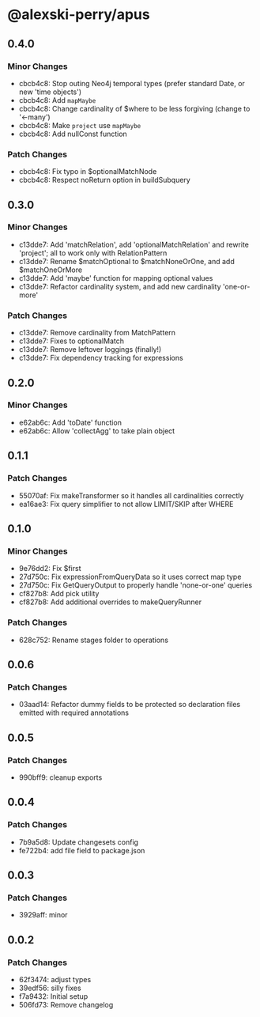 # @alexski-perry/apus

## 0.4.0

### Minor Changes

- cbcb4c8: Stop outing Neo4j temporal types (prefer standard Date, or new 'time objects')
- cbcb4c8: Add `mapMaybe`
- cbcb4c8: Change cardinality of $where to be less forgiving (change to '<-many')
- cbcb4c8: Make `project` use `mapMaybe`
- cbcb4c8: Add nullConst function

### Patch Changes

- cbcb4c8: Fix typo in $optionalMatchNode
- cbcb4c8: Respect noReturn option in buildSubquery

## 0.3.0

### Minor Changes

- c13dde7: Add 'matchRelation', add 'optionalMatchRelation' and rewrite 'project'; all to work only with RelationPattern
- c13dde7: Rename $matchOptional to $matchNoneOrOne, and add $matchOneOrMore
- c13dde7: Add 'maybe' function for mapping optional values
- c13dde7: Refactor cardinality system, and add new cardinality 'one-or-more'

### Patch Changes

- c13dde7: Remove cardinality from MatchPattern
- c13dde7: Fixes to optionalMatch
- c13dde7: Remove leftover loggings (finally!)
- c13dde7: Fix dependency tracking for expressions

## 0.2.0

### Minor Changes

- e62ab6c: Add 'toDate' function
- e62ab6c: Allow 'collectAgg' to take plain object

## 0.1.1

### Patch Changes

- 55070af: Fix makeTransformer so it handles all cardinalities correctly
- ea16ae3: Fix query simplifier to not allow LIMIT/SKIP after WHERE

## 0.1.0

### Minor Changes

- 9e76dd2: Fix $first
- 27d750c: Fix expressionFromQueryData so it uses correct map type
- 27d750c: Fix GetQueryOutput to properly handle 'none-or-one' queries
- cf827b8: Add pick utility
- cf827b8: Add additional overrides to makeQueryRunner

### Patch Changes

- 628c752: Rename stages folder to operations

## 0.0.6

### Patch Changes

- 03aad14: Refactor dummy fields to be protected so declaration files emitted with required annotations

## 0.0.5

### Patch Changes

- 990bff9: cleanup exports

## 0.0.4

### Patch Changes

- 7b9a5d8: Update changesets config
- fe722b4: add file field to package.json

## 0.0.3

### Patch Changes

- 3929aff: minor

## 0.0.2

### Patch Changes

- 62f3474: adjust types
- 39edf56: silly fixes
- f7a9432: Initial setup
- 506fd73: Remove changelog
